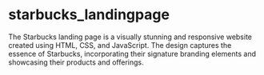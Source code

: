 # starbucks_landingpage
The Starbucks landing page is a visually stunning and responsive website created using HTML, CSS, and JavaScript. The design captures the essence of Starbucks, incorporating their signature branding elements and showcasing their products and offerings.

